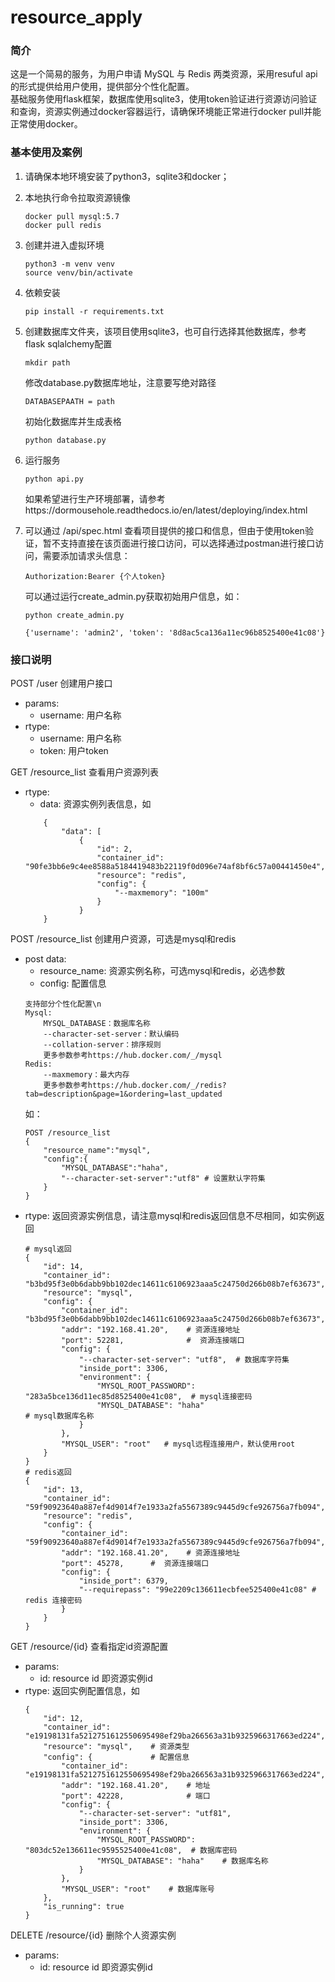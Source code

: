 # resource_apply

### 简介
这是一个简易的服务，为用户申请 MySQL 与 Redis 两类资源，采用resuful api的形式提供给用户使用，提供部分个性化配置。    
基础服务使用flask框架，数据库使用sqlite3，使用token验证进行资源访问验证和查询，资源实例通过docker容器运行，请确保环境能正常进行docker pull并能正常使用docker。

### 基本使用及案例
1. 请确保本地环境安装了python3，sqlite3和docker；
2. 本地执行命令拉取资源镜像
    ```
    docker pull mysql:5.7
    docker pull redis 
    ```
3. 创建并进入虚拟环境
    ```
    python3 -m venv venv
    source venv/bin/activate
    ```
4. 依赖安装
    ```
    pip install -r requirements.txt
    ```
5. 创建数据库文件夹，该项目使用sqlite3，也可自行选择其他数据库，参考flask sqlalchemy配置
    ```
    mkdir path
    ```
    修改database.py数据库地址，注意要写绝对路径
    ```
    DATABASEPAATH = path
    ```
    初始化数据库并生成表格
    ```
    python database.py
    ```
6. 运行服务
    ```
    python api.py
    ```
    如果希望进行生产环境部署，请参考https://dormousehole.readthedocs.io/en/latest/deploying/index.html

7. 可以通过 /api/spec.html 查看项目提供的接口和信息，但由于使用token验证，暂不支持直接在该页面进行接口访问，可以选择通过postman进行接口访问，需要添加请求头信息：
    ```
    Authorization:Bearer {个人token}
    ```
    可以通过运行create_admin.py获取初始用户信息，如：
    ```
    python create_admin.py

    {'username': 'admin2', 'token': '8d8ac5ca136a11ec96b8525400e41c08'}
    ```

### 接口说明
POST /user 创建用户接口    
- params:
    - username: 用户名称
- rtype:
    - username: 用户名称
    - token: 用户token

GET /resource_list 查看用户资源列表    
- rtype:
    - data: 资源实例列表信息，如  
    ```
        {
            "data": [
                {
                    "id": 2,
                    "container_id": "90fe3bb6e9c4ee8588a5184419483b22119f0d096e74af8bf6c57a00441450e4",
                    "resource": "redis",
                    "config": {
                        "--maxmemory": "100m"
                    }
                }
        }
    ```
POST /resource_list  创建用户资源，可选是mysql和redis   
- post data:
    - resource_name: 资源实例名称，可选mysql和redis，必选参数
    - config: 配置信息
    ```
    支持部分个性化配置\n
    Mysql:
        MYSQL_DATABASE：数据库名称
        --character-set-server：默认编码
        --collation-server：排序规则
        更多参数参考https://hub.docker.com/_/mysql
    Redis:
        --maxmemory：最大内存
        更多参数参考https://hub.docker.com/_/redis?tab=description&page=1&ordering=last_updated
    ```
    如：
    ```
    POST /resource_list
    {
        "resource_name":"mysql",
        "config":{
            "MYSQL_DATABASE":"haha",
            "--character-set-server":"utf8" # 设置默认字符集
        }
    }
    ```
- rtype:
    返回资源实例信息，请注意mysql和redis返回信息不尽相同，如实例返回
    ```
    # mysql返回
    {
        "id": 14,
        "container_id": "b3bd95f3e0b6dabb9bb102dec14611c6106923aaa5c24750d266b08b7ef63673",
        "resource": "mysql",
        "config": {
            "container_id": "b3bd95f3e0b6dabb9bb102dec14611c6106923aaa5c24750d266b08b7ef63673",
            "addr": "192.168.41.20",    # 资源连接地址
            "port": 52281,              #  资源连接端口
            "config": {
                "--character-set-server": "utf8",  # 数据库字符集
                "inside_port": 3306,
                "environment": {
                    "MYSQL_ROOT_PASSWORD": "283a5bce136d11ec85d8525400e41c08",  # mysql连接密码
                    "MYSQL_DATABASE": "haha"                                    # mysql数据库名称
                }
            },
            "MYSQL_USER": "root"   # mysql远程连接用户，默认使用root
        }
    }
    # redis返回
    {
        "id": 13,
        "container_id": "59f90923640a887ef4d9014f7e1933a2fa5567389c9445d9cfe926756a7fb094",
        "resource": "redis",
        "config": {
            "container_id": "59f90923640a887ef4d9014f7e1933a2fa5567389c9445d9cfe926756a7fb094",
            "addr": "192.168.41.20",    # 资源连接地址
            "port": 45278,      #  资源连接端口
            "config": {
                "inside_port": 6379,
                "--requirepass": "99e2209c136611ecbfee525400e41c08" # redis 连接密码
            }
        }
    }
    ```

GET /resource/{id}  查看指定id资源配置   
- params:
    - id: resource id 即资源实例id
- rtype:
    返回实例配置信息，如
    ```
    {
        "id": 12,
        "container_id": "e19198131fa5212751612550695498ef29ba266563a31b9325966317663ed224",
        "resource": "mysql",    # 资源类型
        "config": {             # 配置信息
            "container_id": "e19198131fa5212751612550695498ef29ba266563a31b9325966317663ed224",
            "addr": "192.168.41.20",    # 地址
            "port": 42228,              # 端口
            "config": {
                "--character-set-server": "utf81",
                "inside_port": 3306,
                "environment": {
                    "MYSQL_ROOT_PASSWORD": "803dc52e136611ec9595525400e41c08",  # 数据库密码
                    "MYSQL_DATABASE": "haha"    # 数据库名称
                }
            },
            "MYSQL_USER": "root"    # 数据库账号
        },
        "is_running": true
    }
    ```
DELETE /resource/{id}   删除个人资源实例
- params:
    - id: resource id 即资源实例id
